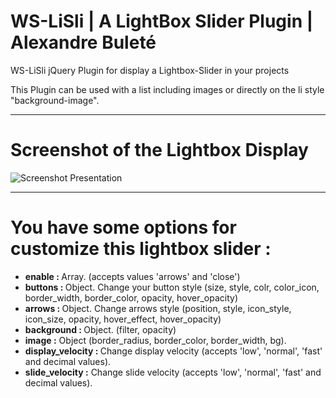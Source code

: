 # WS-LiSli | A LightBox Slider Plugin | Alexandre Buleté

WS-LiSli jQuery Plugin for display a Lightbox-Slider in your projects 

This Plugin can be used with a list including images or directly on the li style "background-image".

<hr>

# Screenshot of the Lightbox Display 

![Screenshot Presentation](https://github.com/AlexandreBulete/WS-Lightbox/blob/master/screenshots/screenshot-display.png)

<hr>

# You have some options for customize this lightbox slider : 
<ul>
	<li><b>enable : </b> Array. (accepts values 'arrows' and 'close')</li>
	<li><b>buttons : </b> Object. Change your button style (size, style, colr, color_icon, border_width, border_color, opacity, hover_opacity)</li>
	<li><b>arrows : </b>Object. Change arrows style (position, style, icon_style, icon_size, opacity, hover_effect, hover_opacity)</li>
	<li><b>background : </b>Object. (filter, opacity)</li>
	<li><b>image :</b> Object (border_radius, border_color, border_width, bg).</li>
	<li><b>display_velocity : </b> Change display velocity (accepts 'low', 'normal', 'fast' and decimal values).</li>
	<li><b>slide_velocity :</b> Change slide velocity (accepts 'low', 'normal', 'fast' and decimal values).</li>
</ul>
